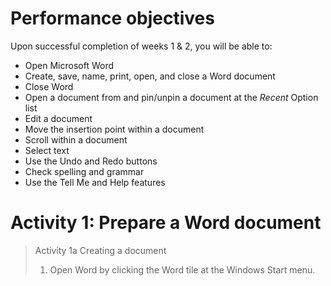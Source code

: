 # Performance objectives
Upon successful completion of weeks 1 & 2, you will be able to:  
- Open Microsoft Word
- Create, save, name, print, open, and close a Word document
- Close Word
- Open a document from and pin/unpin a document at the _Recent_ Option list
- Edit a document
- Move the insertion point within a document
- Scroll within a document
- Select text
- Use the Undo and Redo buttons
- Check spelling and grammar
- Use the Tell Me and Help features

# Activity 1: Prepare a Word document


> Activity 1a Creating a document
> 1. Open Word by clicking the Word tile at the Windows Start menu.


